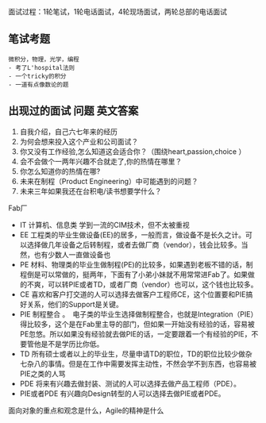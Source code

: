 面试过程：1轮笔试，1轮电话面试，4轮现场面试，两轮总部的电话面试

## 笔试考题 
    微积分，物理，光学，编程
    - 考了L'hospital法则
    - 一个tricky的积分
    - 一道有点像数论的题

## 出现过的面试 问题  英文答案

1. 自我介绍，自己六七年来的经历
2. 为何会想来投入这个产业和公司面试？
3. 你又没有工作经验,怎么知道这会适合你？（围绕heart,passion,choice ）
4. 会不会做个一两年兴趣不合就走了,你的热情在哪里？
5. 你怎么知道你的热情在哪?
6. 未来在制程（Product Engineering）中可能遇到的问题？
7. 未来三年如果我还在台积电/读书想要学什么？

Fab厂

- IT 计算机、信息类 学到一流的CIM技术，但不太被重视
- EE 工程类的毕业生做设备(EE)的居多，一般而言，做设备不是长久之计。可以选择做几年设备之后转制程，或者去做厂商（vendor），钱会比较多。当然，也有少数人一直做设备也
- PE 材料、物理类的毕业生做制程(PE)的比较多，如果遇到老板不错的话，制程倒是可以常做的，挺两年，下面有了小弟小妹就不用常常进Fab了。如果做的不爽，可以转PIE或者TD，或者厂商（vendor）也可以，这个钱也比较多。
- CE 喜欢和客户打交道的人可以选择去做客户工程师CE，这个位置要和PIE搞好关系，他们的Support是关键。
- PIE 制程整合 。　电子类的毕业生选择做制程整合，也就是Integration（PIE）得比较多，这个是在Fab里主导的部门，但如果一开始没有经验的话，容易被PE忽悠。所以如果没有经验就去做PIE的话，一定要跟着一个有经验的PIE，不要管他是不是学历比你低。
- TD 所有硕士或者以上的毕业生，尽量申请TD的职位，TD的职位比较少做杂七杂八的事情。但是在工作中需要发挥主动性，不然会学不到东西，也容易被PIE之类的人骂
- PDE 将来有兴趣去做封装、测试的人可以选择去做产品工程师（PDE）。
- PIE或者PDE 有兴趣向Design转型的人可以选择去做PIE或者PDE。









面向对象的重点和观念是什么，Agile的精神是什么



